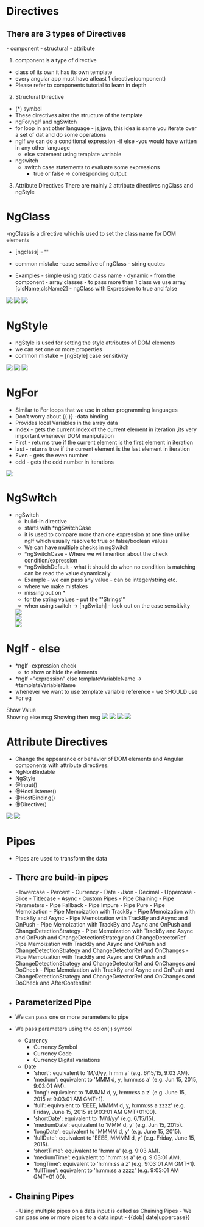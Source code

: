 # Directives
 <h2> There are 3 types of Directives </h2>
 - component 
 - structural
 - attribute

 1. component is a type of directive
  - class of its own
  it has its own template
  - every angular app must have atleast 1 directive(component)
  - Please refer to components tutorial to learn in depth

 2. Structural Directive
 - (*) symbol 
 - These directives alter the structure of the template
 - ngFor,ngIf and ngSwitch
 - for loop in ant other language - js,java, this idea is same
   you iterate over a set of dat and do some operations
 - ngIf we can do a conditional expression
    -if else -you would have written in any other language
    - else statement using template variable 
 - ngswitch
    - switch case statements to evaluate some expressions
        - true or false -> corresponding output       
 
 3. Attribute Directives
    There are mainly 2 attribute directives
    ngClass and ngStyle
    



# NgClass
-ngClass is a directive which is used to set the class name for DOM elements
- [ngclass] =""
- common mistake -case sensitive of ngClass
                 - string quotes

- Examples 
        - simple using static class name
        - dynamic - from the component
        - array classes - to pass more than 1 class we use array [clsName,clsName2]
        - ngClass with Expression to true and false
<img src = "src/assets/images/ngClass.png">
<img src = "src/assets/images/ngClass-1.png">
<img src = "src/assets/images/ngClass-2.png">

        
# NgStyle
- ngStyle is used for setting the style attributes of DOM elements
- we can set one or more properties
- common mistake = [ngStyle] case sensitivity
<img src = "src/assets/images/ngStyle-0.png">
<img src = "src/assets/images/ngStyle-1.png">
<img src = "src/assets/images/ngStyle-2.png">




# NgFor
- Similar to For loops that we use in other programming languages
- Don't worry about {{ }} -data binding 
- Provides local Variables in the array data
- Index - gets the current index of the current element in iteration ,its very important whenever DOM manipulation
- First - returns true if the current element is the first element in iteration
- last  - returns true if the current element is the last element in iteration
- Even  - gets the even number
- odd   - gets the odd number in iterations
<img src = "src/assets/images/ngFor.png">
<br>

# NgSwitch
- ngSwitch
    - build-in directive
    - starts with *ngSwitchCase
    - it is used to compare more than one expression at one time unlike ngIf which usually resolve to true or false/boolean values
    - We can have multiple checks in ngSwitch
    - *ngSwitchCase - Where we will mention about the check condition/expression
    - *ngSwitchDefault - what it should do when no condition is matching 
     can be read the value dynamically
    - Example - we can pass any value - can be integer/string etc.
    - where we make mistakes
    - missing out on *
    - for the string values - put the "'Strings'"
    - when using switch -> [ngSwitch] - look out on the case sensitivity
    <img src = "src/assets/images/ngSwitch-0.png">
    <br>
    <img src = "src/assets/images/ngSwitch-1.png">
    <br>
    <img src = "src/assets/images/ngSwitch-2.png">


# NgIf - else
- *ngIf -expression check
    - to show or hide the elements
- *ngIf ="expression" else templateVariableName -> #templateVariableName
- whenever we want to use template variable reference - we SHOULD use <ng-template>
- For eg
 <div *ngIf = "showValue; else showMessage">Show Value</div>
 <ng-template #showMessage> Showing else msg </ng-template>
 <ng-template #thenBlock>Showing then msg</ng-template>
    <img src = "src/assets/images/ngIf-0.png">
    <img src = "src/assets/images/ngIf-1.png">
    <img src = "src/assets/images/ngIf-2.png">
    <img src = "src/assets/images/ngIf-3.png">

# Attribute Directives
- Change the appearance or behavior of DOM elements and Angular components with attribute directives.
- NgNonBindable
- NgStyle
- @Input()
- @HostListener()
- @HostBinding()
- @Directive()
<img src ="src/assets/images/attribute.png" >
<img src ="src/assets/images/attribute-1.png" >





























# Pipes
- Pipes are used to transform the data
- <h2>There are build-in pipes</h2>
  - lowercase
  - Percent
  - Currency
  - Date
  - Json
  - Decimal
  - Uppercase
  - Slice
  - Titlecase
  - Async
  - Custom Pipes
  - Pipe Chaining
  - Pipe Parameters
  - Pipe Fallback
  - Pipe Impure
  - Pipe Pure
  - Pipe Memoization
  - Pipe Memoization with TrackBy
  - Pipe Memoization with TrackBy and Async
  - Pipe Memoization with TrackBy and Async and OnPush
  - Pipe Memoization with TrackBy and Async and OnPush and ChangeDetectionStrategy
  - Pipe Memoization with TrackBy and Async and OnPush and ChangeDetectionStrategy and ChangeDetectorRef
  - Pipe Memoization with TrackBy and Async and OnPush and ChangeDetectionStrategy and ChangeDetectorRef and OnChanges
  - Pipe Memoization with TrackBy and Async and OnPush and ChangeDetectionStrategy and ChangeDetectorRef and OnChanges and DoCheck
  - Pipe Memoization with TrackBy and Async and OnPush and ChangeDetectionStrategy and ChangeDetectorRef and OnChanges and DoCheck and AfterContentInit

- <h2>Parameterized Pipe</h2>
- We can pass one or more parameters to pipe
- We pass parameters using the colon(:) symbol
  - Currency
    - Currency Symbol
    - Currency Code
    - Currency Digital variations
  - Date
    - 'short': equivalent to 'M/d/yy, h:mm a' (e.g. 6/15/15, 9:03 AM).
    - 'medium': equivalent to 'MMM d, y, h:mm:ss a' (e.g. Jun 15, 2015, 9:03:01 AM).
    - 'long': equivalent to 'MMMM d, y, h:mm:ss a z' (e.g. June 15, 2015 at 9:03:01 AM GMT+1).
    - 'full': equivalent to 'EEEE, MMMM d, y, h:mm:ss a zzzz' (e.g. Friday, June 15, 2015 at 9:03:01 AM GMT+01:00).
    - 'shortDate': equivalent to 'M/d/yy' (e.g. 6/15/15).
    - 'mediumDate': equivalent to 'MMM d, y' (e.g. Jun 15, 2015).
    - 'longDate': equivalent to 'MMMM d, y' (e.g. June 15, 2015).
    - 'fullDate': equivalent to 'EEEE, MMMM d, y' (e.g. Friday, June 15, 2015).
    - 'shortTime': equivalent to 'h:mm a' (e.g. 9:03 AM).
    - 'mediumTime': equivalent to 'h:mm:ss a' (e.g. 9:03:01 AM).
    - 'longTime': equivalent to 'h:mm:ss a z' (e.g. 9:03:01 AM GMT+1).
    - 'fullTime': equivalent to 'h:mm:ss a zzzz' (e.g. 9:03:01 AM GMT+01:00).

- <h2>Chaining Pipes</h2>
    - Using multiple pipes on a data input is called as Chaining Pipes
    - We can pass one or more pipes to a data input
       - {{dob| date|uppercase}}
       
  



